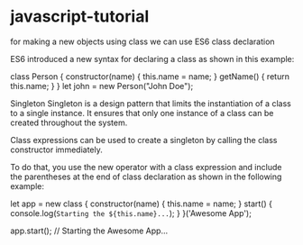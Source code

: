# javascript-tutorial

for making a new objects using class we can use ES6 class declaration
    <br>
    
ES6 introduced a new syntax for declaring a class as shown in this example:

class Person {
    constructor(name) {
        this.name = name;
    }
    getName() {
        return this.name;
    }
}
let john = new Person("John Doe");

Singleton
Singleton is a design pattern that limits the instantiation of a class to a single instance. It ensures that only one instance of a class can be created throughout the system.

Class expressions can be used to create a singleton by calling the class constructor immediately.

To do that, you use the new operator with a class expression and include the parentheses at the end of class declaration as shown in the following example:

let app = new class {
    constructor(name) {
        this.name = name;
    }
    start() {
        console.log(`Starting the ${this.name}...`);
    }
}('Awesome App');

app.start(); // Starting the Awesome App...
